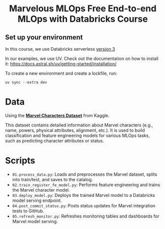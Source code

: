<h1 align="center">
Marvelous MLOps Free End-to-end MLOps with Databricks Course

## Set up your environment
In this course, we use Databricks serverless [version 3](https://docs.databricks.com/aws/en/release-notes/serverless/environment-version/three)

In our examples, we use UV. Check out the documentation on how to install it: https://docs.astral.sh/uv/getting-started/installation/

To create a new environment and create a lockfile, run:

```
uv sync --extra dev
```



# Data
Using the [**Marvel Characters Dataset**](https://www.kaggle.com/datasets/mohitbansal31s/marvel-characters?resource=download) from Kaggle.

This dataset contains detailed information about Marvel characters (e.g., name, powers, physical attributes, alignment, etc.).
It is used to build classification and feature engineering models for various MLOps tasks, such as predicting character attributes or status.

# Scripts

- `01.process_data.py`: Loads and preprocesses the Marvel dataset, splits into train/test, and saves to the catalog.
- `02.train_register_fe_model.py`: Performs feature engineering and trains the Marvel character model.
- `03.deploy_model.py`: Deploys the trained Marvel model to a Databricks model serving endpoint.
- `04.post_commit_status.py`: Posts status updates for Marvel integration tests to GitHub.
- `05.refresh_monitor.py`: Refreshes monitoring tables and dashboards for Marvel model serving.
